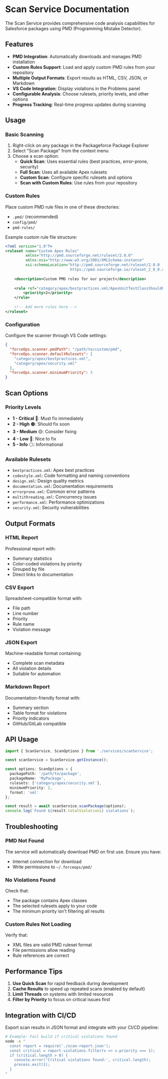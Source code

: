 # Scan Service Documentation

The Scan Service provides comprehensive code analysis capabilities for Salesforce packages using PMD (Programming Mistake Detector).

## Features

- **PMD Integration**: Automatically downloads and manages PMD installation
- **Custom Rules Support**: Load and apply custom PMD rules from your repository
- **Multiple Output Formats**: Export results as HTML, CSV, JSON, or Markdown
- **VS Code Integration**: Display violations in the Problems panel
- **Configurable Analysis**: Choose rulesets, priority levels, and other options
- **Progress Tracking**: Real-time progress updates during scanning

## Usage

### Basic Scanning

1. Right-click on any package in the Packageforce Package Explorer
2. Select "Scan Package" from the context menu
3. Choose a scan option:
   - **Quick Scan**: Uses essential rules (best practices, error-prone, security)
   - **Full Scan**: Uses all available Apex rulesets
   - **Custom Scan**: Configure specific rulesets and options
   - **Scan with Custom Rules**: Use rules from your repository

### Custom Rules

Place custom PMD rule files in one of these directories:
- `.pmd/` (recommended)
- `config/pmd/`
- `pmd-rules/`

Example custom rule file structure:
```xml
<?xml version="1.0"?>
<ruleset name="Custom Apex Rules"
         xmlns="http://pmd.sourceforge.net/ruleset/2.0.0"
         xmlns:xsi="http://www.w3.org/2001/XMLSchema-instance"
         xsi:schemaLocation="http://pmd.sourceforge.net/ruleset/2.0.0 
                             https://pmd.sourceforge.io/ruleset_2_0_0.xsd">
    
    <description>Custom PMD rules for our project</description>
    
    <rule ref="category/apex/bestpractices.xml/ApexUnitTestClassShouldHaveAsserts">
        <priority>2</priority>
    </rule>
    
    <!-- Add more rules here -->
</ruleset>
```

### Configuration

Configure the scanner through VS Code settings:

```json
{
  "forceOps.scanner.pmdPath": "/path/to/custom/pmd",
  "forceOps.scanner.defaultRulesets": [
    "category/apex/bestpractices.xml",
    "category/apex/security.xml"
  ],
  "forceOps.scanner.minimumPriority": 3
}
```

## Scan Options

### Priority Levels
- **1 - Critical** 🔴: Must fix immediately
- **2 - High** 🟠: Should fix soon
- **3 - Medium** 🟡: Consider fixing
- **4 - Low** 🔵: Nice to fix
- **5 - Info** ⚪: Informational

### Available Rulesets
- `bestpractices.xml`: Apex best practices
- `codestyle.xml`: Code formatting and naming conventions
- `design.xml`: Design quality metrics
- `documentation.xml`: Documentation requirements
- `errorprone.xml`: Common error patterns
- `multithreading.xml`: Concurrency issues
- `performance.xml`: Performance optimizations
- `security.xml`: Security vulnerabilities

## Output Formats

### HTML Report
Professional report with:
- Summary statistics
- Color-coded violations by priority
- Grouped by file
- Direct links to documentation

### CSV Export
Spreadsheet-compatible format with:
- File path
- Line number
- Priority
- Rule name
- Violation message

### JSON Export
Machine-readable format containing:
- Complete scan metadata
- All violation details
- Suitable for automation

### Markdown Report
Documentation-friendly format with:
- Summary section
- Table format for violations
- Priority indicators
- GitHub/GitLab compatible

## API Usage

```typescript
import { ScanService, ScanOptions } from './services/scanService';

const scanService = ScanService.getInstance();

const options: ScanOptions = {
  packagePath: '/path/to/package',
  packageName: 'MyPackage',
  rulesets: ['category/apex/security.xml'],
  minimumPriority: 2,
  format: 'xml'
};

const result = await scanService.scanPackage(options);
console.log(`Found ${result.totalViolations} violations`);
```

## Troubleshooting

### PMD Not Found
The service will automatically download PMD on first use. Ensure you have:
- Internet connection for download
- Write permissions to `~/.forceops/pmd/`

### No Violations Found
Check that:
- The package contains Apex classes
- The selected rulesets apply to your code
- The minimum priority isn't filtering all results

### Custom Rules Not Loading
Verify that:
- XML files are valid PMD ruleset format
- File permissions allow reading
- Rule references are correct

## Performance Tips

1. **Use Quick Scan** for rapid feedback during development
2. **Cache Results** to speed up repeated scans (enabled by default)
3. **Limit Threads** on systems with limited resources
4. **Filter by Priority** to focus on critical issues first

## Integration with CI/CD

Export scan results in JSON format and integrate with your CI/CD pipeline:

```bash
# Example: Fail build if critical violations found
node -e "
  const report = require('./scan-report.json');
  const critical = report.violations.filter(v => v.priority === 1);
  if (critical.length > 0) {
    console.error('Critical violations found:', critical.length);
    process.exit(1);
  }
"
```